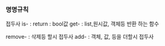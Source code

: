 ### 명명규칙

접두사
is- : return : bool값
get- : list,원시값, 객체등 반환 하는 함수

remove- : 삭제등 할시 접두사
add- : 객체, 값, 등을 더할시 접두사
